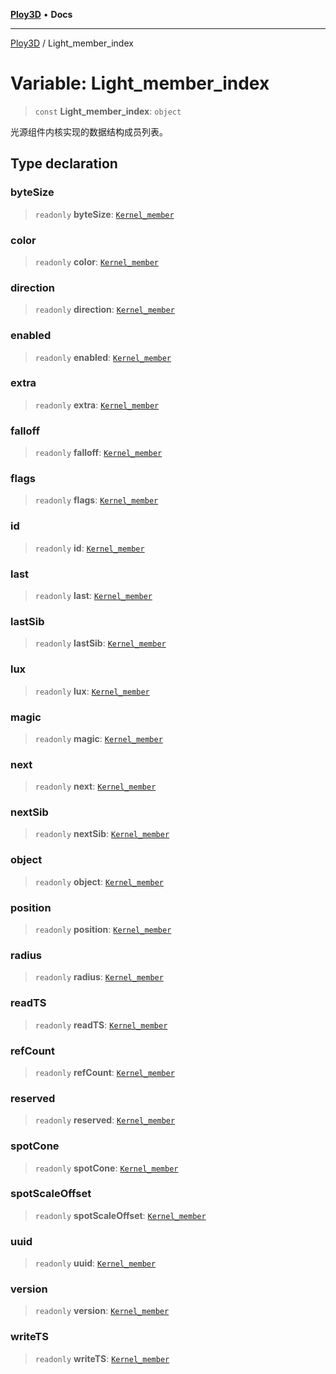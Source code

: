 [**Ploy3D**](../README.md) • **Docs**

***

[Ploy3D](../README.md) / Light\_member\_index

# Variable: Light\_member\_index

> `const` **Light\_member\_index**: `object`

光源组件内核实现的数据结构成员列表。

## Type declaration

### byteSize

> `readonly` **byteSize**: [`Kernel_member`](../type-aliases/Kernel_member.md)

### color

> `readonly` **color**: [`Kernel_member`](../type-aliases/Kernel_member.md)

### direction

> `readonly` **direction**: [`Kernel_member`](../type-aliases/Kernel_member.md)

### enabled

> `readonly` **enabled**: [`Kernel_member`](../type-aliases/Kernel_member.md)

### extra

> `readonly` **extra**: [`Kernel_member`](../type-aliases/Kernel_member.md)

### falloff

> `readonly` **falloff**: [`Kernel_member`](../type-aliases/Kernel_member.md)

### flags

> `readonly` **flags**: [`Kernel_member`](../type-aliases/Kernel_member.md)

### id

> `readonly` **id**: [`Kernel_member`](../type-aliases/Kernel_member.md)

### last

> `readonly` **last**: [`Kernel_member`](../type-aliases/Kernel_member.md)

### lastSib

> `readonly` **lastSib**: [`Kernel_member`](../type-aliases/Kernel_member.md)

### lux

> `readonly` **lux**: [`Kernel_member`](../type-aliases/Kernel_member.md)

### magic

> `readonly` **magic**: [`Kernel_member`](../type-aliases/Kernel_member.md)

### next

> `readonly` **next**: [`Kernel_member`](../type-aliases/Kernel_member.md)

### nextSib

> `readonly` **nextSib**: [`Kernel_member`](../type-aliases/Kernel_member.md)

### object

> `readonly` **object**: [`Kernel_member`](../type-aliases/Kernel_member.md)

### position

> `readonly` **position**: [`Kernel_member`](../type-aliases/Kernel_member.md)

### radius

> `readonly` **radius**: [`Kernel_member`](../type-aliases/Kernel_member.md)

### readTS

> `readonly` **readTS**: [`Kernel_member`](../type-aliases/Kernel_member.md)

### refCount

> `readonly` **refCount**: [`Kernel_member`](../type-aliases/Kernel_member.md)

### reserved

> `readonly` **reserved**: [`Kernel_member`](../type-aliases/Kernel_member.md)

### spotCone

> `readonly` **spotCone**: [`Kernel_member`](../type-aliases/Kernel_member.md)

### spotScaleOffset

> `readonly` **spotScaleOffset**: [`Kernel_member`](../type-aliases/Kernel_member.md)

### uuid

> `readonly` **uuid**: [`Kernel_member`](../type-aliases/Kernel_member.md)

### version

> `readonly` **version**: [`Kernel_member`](../type-aliases/Kernel_member.md)

### writeTS

> `readonly` **writeTS**: [`Kernel_member`](../type-aliases/Kernel_member.md)
